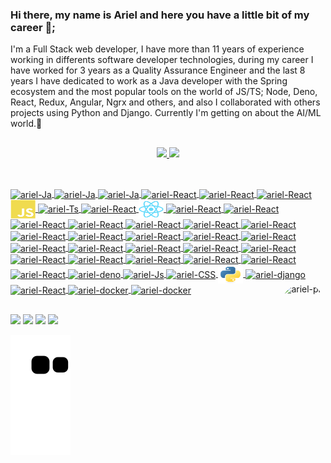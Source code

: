 ### Hi there, my name is Ariel and here you have a little bit of my career 🚀;


I'm a Full Stack web developer, I have more than 11 years of experience working in differents software developer technologies, during my career I have worked for 3 years as a Quality Assurance Engineer and the last 8 years I have dedicated to work as a Java developer with the Spring ecosystem and the most popular tools on the world of JS/TS; Node, Deno, React, Redux, Angular, Ngrx and others, and also I collaborated with others projects using Python and Django. Currently I'm getting on about the AI/ML world.🤖

##

<div align="center">
  <a href="https://github.com/reyduar">
  <img height="180em" src="https://github-readme-stats.vercel.app/api?username=reyduar&show_icons=true&theme=dark&include_all_commits=true&count_private=true"/>
  <img height="180em" src="https://github-readme-stats.vercel.app/api/top-langs/?username=reyduar&layout=compact&langs_count=7&theme=dark&include_all_commits=true&count_private=true"/>
</div>

##

<div style="display: inline_block"><br>
<img align="center" alt="ariel-Ja" height="30" width="40" src="https://cdn.jsdelivr.net/gh/devicons/devicon/icons/git/git-original.svg">
  <img align="center" alt="ariel-Ja" height="30" width="40" src="https://cdn.jsdelivr.net/gh/devicons/devicon/icons/java/java-original.svg">
  <img align="center" alt="ariel-Ja" height="30" width="40" src="https://cdn.jsdelivr.net/gh/devicons/devicon/icons/tomcat/tomcat-original.svg">
  <img align="center" alt="ariel-React" height="30" width="40" src="https://cdn.jsdelivr.net/gh/devicons/devicon/icons/spring/spring-original.svg">
  <img align="center" alt="ariel-React" height="30" width="40" src="https://cdn.jsdelivr.net/gh/devicons/devicon/icons/selenium/selenium-original.svg">
  <img align="center" alt="ariel-React" height="30" width="40" src="https://cdn.jsdelivr.net/gh/devicons/devicon/icons/apachekafka/apachekafka-original.svg">
  <img align="center" alt="ariel-Js" height="30" width="40" src="https://raw.githubusercontent.com/devicons/devicon/master/icons/javascript/javascript-plain.svg">
  <img align="center" alt="ariel-Ts" height="30" width="40" src="https://cdn.jsdelivr.net/gh/devicons/devicon/icons/webpack/webpack-plain.svg">
  <img align="center" alt="ariel-React" height="30" width="40" src="https://cdn.jsdelivr.net/gh/devicons/devicon/icons/vuejs/vuejs-original.svg">
  <img align="center" alt="ariel-React" height="30" width="40" src="https://raw.githubusercontent.com/devicons/devicon/master/icons/react/react-original.svg">
  <img align="center" alt="ariel-React" height="30" width="40" src="https://cdn.jsdelivr.net/gh/devicons/devicon/icons/redux/redux-original.svg">
  <img align="center" alt="ariel-React" height="30" width="40" src="https://cdn.jsdelivr.net/gh/devicons/devicon/icons/jest/jest-plain.svg">
  <img align="center" alt="ariel-React" height="30" width="40" src="https://cdn.jsdelivr.net/gh/devicons/devicon/icons/materialui/materialui-original.svg">
  <img align="center" alt="ariel-React" height="30" width="40" src="https://cdn.jsdelivr.net/gh/devicons/devicon/icons/jasmine/jasmine-plain.svg">
  <img align="center" alt="ariel-React" height="30" width="40" src="https://cdn.jsdelivr.net/gh/devicons/devicon/icons/karma/karma-plain.svg">
  <img align="center" alt="ariel-React" height="30" width="40" src="https://cdn.jsdelivr.net/gh/devicons/devicon/icons/yarn/yarn-original.svg">
  <img align="center" alt="ariel-React" height="30" width="40" src="https://cdn.jsdelivr.net/gh/devicons/devicon/icons/mongodb/mongodb-original.svg">
  <img align="center" alt="ariel-React" height="30" width="40" src="https://cdn.jsdelivr.net/gh/devicons/devicon/icons/mysql/mysql-plain.svg">
  <img align="center" alt="ariel-React" height="30" width="40" src="https://www.primefaces.org/presskit/primereact-logo.svg">
  <img align="center" alt="ariel-React" height="30" width="40" src="https://www.primefaces.org/presskit/primeng-logo.svg">
  <img align="center" alt="ariel-React" height="30" width="40" src="https://www.primefaces.org/presskit/primevue-logo.svg">
  <img align="center" alt="ariel-React" height="30" width="40" src="https://cdn.jsdelivr.net/gh/devicons/devicon/icons/bootstrap/bootstrap-plain.svg">
  <img align="center" alt="ariel-React" height="30" width="40" src="https://cdn.jsdelivr.net/gh/devicons/devicon/icons/nodejs/nodejs-original.svg">
  <img align="center" alt="ariel-React" height="30" width="40" src="https://cdn.jsdelivr.net/gh/devicons/devicon/icons/nginx/nginx-original.svg">
  <img align="center" alt="ariel-React" height="30" width="40" src="https://cdn.jsdelivr.net/gh/devicons/devicon/icons/bamboo/bamboo-original-wordmark.svg">
  <img align="center" alt="ariel-React" height="30" width="40" src="https://cdn.jsdelivr.net/gh/devicons/devicon/icons/amazonwebservices/amazonwebservices-plain-wordmark.svg">
  <img align="center" alt="ariel-React" height="30" width="40" src="https://cdn.jsdelivr.net/gh/devicons/devicon/icons/heroku/heroku-plain.svg">
  <img align="center" alt="ariel-React" height="30" width="40" src="https://cdn.jsdelivr.net/gh/devicons/devicon/icons/storybook/storybook-original.svg">
  <img align="center" alt="ariel-React" height="30" width="40" src="https://cdn.jsdelivr.net/gh/devicons/devicon/icons/tensorflow/tensorflow-original.svg">
  <img align="center" alt="ariel-React" height="30" width="40" src="https://cdn.jsdelivr.net/gh/devicons/devicon/icons/tortoisegit/tortoisegit-original.svg">
  <img align="center" alt="ariel-React" height="30" width="40" src="https://cdn.jsdelivr.net/gh/devicons/devicon/icons/vscode/vscode-original.svg">
  <img align="center" alt="ariel-React" height="30" width="40" src="https://cdn.jsdelivr.net/gh/devicons/devicon/icons/circleci/circleci-plain.svg"> 
  <img align="center" alt="ariel-React" height="30" width="40" src="https://cdn.jsdelivr.net/gh/devicons/devicon/icons/angularjs/angularjs-original.svg">
  <img align="center" alt="ariel-deno" height="30" width="40" src="https://cdn.jsdelivr.net/gh/devicons/devicon/icons/denojs/denojs-original.svg">
  <img align="center" alt="ariel-Js" height="30" width="40" src="https://cdn.jsdelivr.net/gh/devicons/devicon/icons/gulp/gulp-plain.svg">
  <img align="center" alt="ariel-CSS" height="30" width="40" src="https://cdn.jsdelivr.net/gh/devicons/devicon/icons/gatsby/gatsby-plain.svg">
  <img align="center" alt="ariel-Python" height="30" width="40" src="https://raw.githubusercontent.com/devicons/devicon/master/icons/python/python-original.svg">
  <img align="center" alt="ariel-django" height="30" width="40" src="https://cdn.jsdelivr.net/gh/devicons/devicon/icons/django/django-plain.svg">
  <img align="center" alt="ariel-React" height="30" width="40" src="https://cdn.jsdelivr.net/gh/devicons/devicon/icons/jupyter/jupyter-original-wordmark.svg">
  <img align="center" alt="ariel-docker" height="30" width="40" src="https://cdn.jsdelivr.net/gh/devicons/devicon/icons/docker/docker-plain.svg">
  <img align="center" alt="ariel-docker" height="30" width="40" src="https://cdn.jsdelivr.net/gh/devicons/devicon/icons/jenkins/jenkins-original.svg">
  <img align="right" alt="ariel-pic" height="150" style="border-radius:50px;" src="https://avatars.githubusercontent.com/u/1919217?v=4?width=676&height=676">
</div>

##

<div> 
  <a href="https://www.youtube.com/user/ArielSorgens/videos" target="_blank"><img src="https://img.shields.io/badge/YouTube-FF0000?style=for-the-badge&logo=youtube&logoColor=white" target="_blank"></a>
 	<a href="https://www.twitch.tv/lorddevian" target="_blank"><img src="https://img.shields.io/badge/Twitch-9146FF?style=for-the-badge&logo=twitch&logoColor=white" target="_blank"></a>
  <a href = "mailto:iariel.javauser@gmail.com"><img src="https://img.shields.io/badge/-Gmail-%23333?style=for-the-badge&logo=gmail&logoColor=white" target="_blank"></a>
  <a href="https://www.linkedin.com/in/arielduarte" target="_blank"><img src="https://img.shields.io/badge/-LinkedIn-%230077B5?style=for-the-badge&logo=linkedin&logoColor=white" target="_blank"></a>  
</div>

![Snake animation](https://github.com/rafaballerini/rafaballerini/blob/output/github-contribution-grid-snake.svg)
